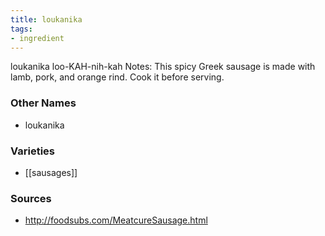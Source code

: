 ```yaml
---
title: loukanika
tags:
- ingredient
---
```

loukanika loo-KAH-nih-kah Notes: This spicy Greek sausage is made with lamb, pork, and orange rind. Cook it before serving.

### Other Names

* loukanika

### Varieties

* [[sausages]]

### Sources
* http://foodsubs.com/MeatcureSausage.html
